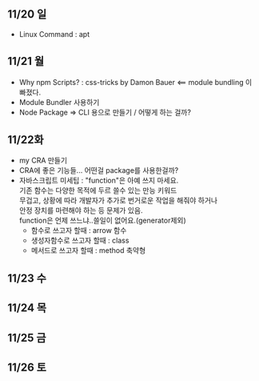 ## 11/20 일
- Linux Command : apt
## 11/21 월
- Why npm Scripts? : css-tricks by Damon Bauer <== module bundling 이 빠졌다.
- Module Bundler 사용하기
- Node Package => CLI 용으로 만들기 / 어떻게 하는 걸까?
## 11/22화
- my CRA 만들기
- CRA에 좋은 기능들... 어떤걸 package를 사용한걸까?
- 자바스크립트 미세팁 : "function"은 아예 쓰지 마세요.    
  기존 함수는 다양한 목적에 두르 쓸수 있는 만능 키워드    
  무겁고, 상황에 따라 개발자가 추가로 번거로운 작업을 해줘야 하거나    
  안정 장치를 마련해야 하는 등 문제가 있음.    
  function은 언제 쓰느냐..쓸일이 없어요.(generator제외)
  - 함수로 쓰고자 할때 : arrow 함수
  - 생성자함수로 쓰고자 할때 : class
  - 메서드로 쓰고자 할때 : method 축약형    
## 11/23 수


## 11/24 목


## 11/25 금

 
## 11/26 토

